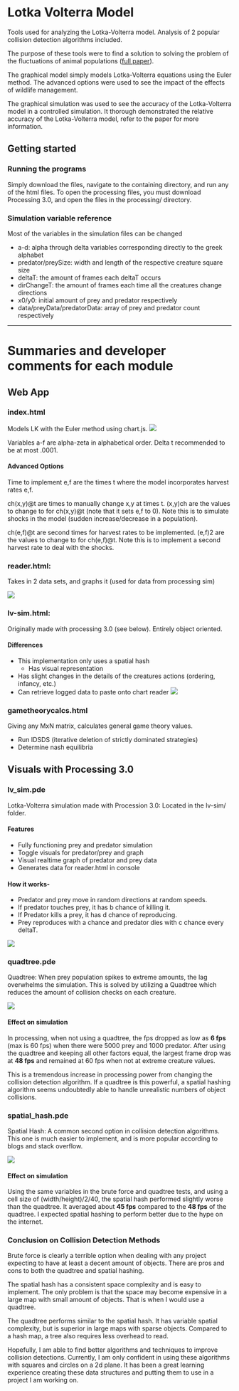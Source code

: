 # Lotka Volterra Model
Tools used for analyzing the Lotka-Volterra model. Analysis of 2 popular collision detection algorithms included.

The purpose of these tools were to
find a solution to solving the problem of the fluctuations of animal populations ([full paper](paper/predator-prey-relations.pdf)).

The graphical model simply models Lotka-Volterra equations using the Euler method. The advanced options were used to see the impact of the effects of wildlife
management.

The graphical simulation was used to see the accuracy of the Lotka-Volterra model in a controlled simulation. It thorough demonstrated the relative accuracy of the
Lotka-Volterra model, refer to the paper for more information.

## Getting started
### Running the programs
Simply download the files, navigate to the containing directory, and run any of the html files. To open the processing files, you must download Processing 3.0, and open the files in the processing/ directory.
### Simulation variable reference
Most of the variables in the simulation files can be changed
- a-d: alpha through delta variables corresponding directly to the greek alphabet
- predator/preySize: width and length of the respective creature square size
- deltaT: the amount of frames each deltaT occurs
- dirChangeT: the amount of frames each time all the creatures change directions
- x0/y0: initial amount of prey and predator respectively
- data/preyData/predatorData: array of prey and predator count respectively


***
# Summaries and developer comments for each module
## Web App
### index.html
Models LK with the Euler method using chart.js.
![](https://i.imgur.com/eRuyUSx.png)

Variables a-f are alpha-zeta in alphabetical order.
Delta t recommended to be at most .0001.

#### Advanced Options
Time to implement e,f are the times t where the model incorporates harvest rates e,f.

ch(x,y)@t are times to manually change x,y at times t.
(x,y)ch are the values to change to for ch(x,y)@t (note that it sets e,f to 0).
Note this is to simulate shocks in the model (sudden increase/decrease in a population).

ch(e,f)@t are second times for harvest rates to be implemented.
(e,f)2 are the values to change to for ch(e,f)@t.
Note this is to implement a second harvest rate to deal with the shocks.

### reader.html:
Takes in 2 data sets, and graphs it (used for data from processing sim)

![](https://i.imgur.com/h3lkb9C.png)

### lv-sim.html:
Originally made with processing 3.0 (see below).
Entirely object oriented.
#### Differences
- This implementation only uses a spatial hash
    - Has visual representation
- Has slight changes in the details of the creatures actions (ordering, infancy, etc.)
- Can retrieve logged data to paste onto chart reader
![](https://i.imgur.com/GoqS7Cu.png)

### gametheorycalcs.html
Giving any MxN matrix, calculates general game theory values.
* Run IDSDS (iterative deletion of strictly dominated strategies)
* Determine nash equilibria

## Visuals with Processing 3.0
### lv_sim.pde
Lotka-Volterra simulation made with Procession 3.0:
Located in the lv-sim/ folder.
#### Features
* Fully functioning prey and predator simulation
* Toggle visuals for predator/prey and graph
* Visual realtime graph of predator and prey data
* Generates data for reader.html in console

#### How it works-
* Predator and prey move in random directions at random speeds.
* If predator touches prey, it has b chance of killing it.
* If Predator kills a prey, it has d chance of reproducing.
* Prey reproduces with a chance and predator dies with c chance every deltaT.

![](https://i.imgur.com/oUM9atq.png)

### quadtree.pde
Quadtree:
When prey population spikes to extreme amounts, the lag overwhelms the simulation. This is
solved by utilizing a Quadtree which reduces the amount of collision checks on each creature.

![](https://i.imgur.com/O09sw3X.png)

#### Effect on simulation
In processing, when not using a quadtree, the fps dropped as low as **6 fps** (max is 60 fps)
when there were 5000 prey and 1000 predator.
After using the quadtree and keeping all other factors equal, the largest frame drop was at **48 fps**
and remained at 60 fps when not at extreme creature values.

This is a tremendous increase in processing power from changing the collision detection algorithm.
If a quadtree is this powerful, a spatial hashing algorithm seems undoubtedly able to handle unrealistic
numbers of object collisions.

### spatial_hash.pde
Spatial Hash:
A common second option in collision detection algorithms. This one is much easier to implement, and
is more popular according to blogs and stack overflow.

![](https://i.imgur.com/1nCeY99.png)

#### Effect on simulation
Using the same variables in the brute force and quadtree tests, and using a cell size of (width/height)/2/40,
the spatial hash performed slightly worse than the quadtree. It averaged about **45 fps** compared to the
**48 fps** of the quadtree. I expected spatial hashing to perform better due to the hype on the internet.

### Conclusion on Collision Detection Methods
Brute force is clearly a terrible option when dealing with any project expecting to have at least a decent
amount of objects. There are pros and cons to both the quadtree and spatial hashing.

The spatial hash has a consistent space complexity and is easy to implement. The only problem is that the
space may become expensive in a large map with small amount of objects. That is when I would use a quadtree.

The quadtree performs similar to the spatial hash. It has variable spatial complexity, but is superior in
large maps with sparse objects. Compared to a hash map, a tree also requires less overhead to read.

Hopefully, I am able to find better algorithms and techniques to improve collision detections. Currently, I
am only confident in using these algorithms with squares and circles on a 2d plane. It has been a great
learning experience creating these data structures and putting them to use in a project I am working on.
